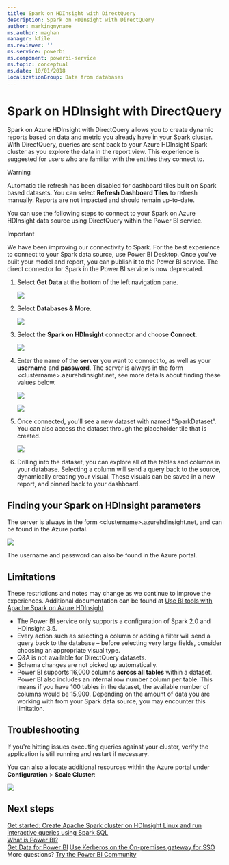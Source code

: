 ```yaml
---
title: Spark on HDInsight with DirectQuery
description: Spark on HDInsight with DirectQuery
author: markingmyname
ms.author: maghan
manager: kfile
ms.reviewer: ''
ms.service: powerbi
ms.component: powerbi-service
ms.topic: conceptual
ms.date: 10/01/2018
LocalizationGroup: Data from databases
---
```


# Spark on HDInsight with DirectQuery

Spark on Azure HDInsight with DirectQuery allows you to create dynamic reports based on data and metric you already have in your Spark cluster. With DirectQuery, queries are sent back to your Azure HDInsight Spark cluster as you explore the data in the report view. This experience is suggested for users who are familiar with the entities they connect to.

> [!WARNING]
> Automatic tile refresh has been disabled for dashboard tiles built on Spark based datasets. You can select **Refresh Dashboard Tiles** to refresh manually. Reports are not impacted and should remain up-to-date. 

You can use the following steps to connect to your Spark on Azure HDInsight data source using DirectQuery within the Power BI service.

> [!Important]
> We have been improving our connectivity to Spark.  For the best experience to connect to your Spark data source, use Power BI Desktop.  Once you've built your model and report, you can publish it to the Power BI service.  The direct connector for Spark in the Power BI service is now deprecated.

1. Select **Get Data** at the bottom of the left navigation pane.

     ![](media/spark-on-hdinsight-with-direct-connect/spark-getdata.png)
2. Select **Databases & More**.

     ![](media/spark-on-hdinsight-with-direct-connect/spark-getdata-databases.png)
3. Select the **Spark on HDInsight** connector and choose **Connect**.

     ![](media/spark-on-hdinsight-with-direct-connect/spark-getdata-databases-connect.png)
4. Enter the name of the **server** you want to connect to, as well as your **username** and **password**. The server is always in the form \<clustername\>.azurehdinsight.net, see more details about finding these values below.

     ![](media/spark-on-hdinsight-with-direct-connect/spark-server-name.png)

     ![](media/spark-on-hdinsight-with-direct-connect/spark-username.png)
5. Once connected, you'll see a new dataset with named “SparkDataset”. You can also access the dataset through the placeholder tile that is created.

     ![](media/spark-on-hdinsight-with-direct-connect/spark-dataset.png)
6. Drilling into the dataset, you can explore all of the tables and columns in your database. Selecting a column will send a query back to the source, dynamically creating your visual. These visuals can be saved in a new report, and pinned back to your dashboard.

## Finding your Spark on HDInsight parameters

The server is always in the form \<clustername\>.azurehdinsight.net, and can be found in the Azure portal.

![](media/spark-on-hdinsight-with-direct-connect/spark-server-name-parameter.png)

The username and password can also be found in the Azure portal.

## Limitations

These restrictions and notes may change as we continue to improve the experiences. Additional documentation can be found at [Use BI tools with Apache Spark on Azure HDInsight](https://azure.microsoft.com/documentation/articles/hdinsight-apache-spark-use-bi-tools/)

* The Power BI service only supports a configuration of Spark 2.0 and HDInsight 3.5.
* Every action such as selecting a column or adding a filter will send a query back to the database – before selecting very large fields, consider choosing an appropriate visual type.
* Q&A is not available for DirectQuery datasets.
* Schema changes are not picked up automatically.
* Power BI supports 16,000 columns **across all tables** within a dataset. Power BI also includes an internal row number column per table. This means if you have 100 tables in the dataset, the available number of columns would be 15,900. Depending on the amount of data you are working with from your Spark data source, you may encounter this limitation.

## Troubleshooting

If you're hitting issues executing queries against your cluster, verify the application is still running and restart if necessary.

You can also allocate additional resources within the Azure portal under **Configuration** > **Scale Cluster**:

![](media/spark-on-hdinsight-with-direct-connect/spark-scale.png)

## Next steps

[Get started: Create Apache Spark cluster on HDInsight Linux and run interactive queries using Spark SQL](https://azure.microsoft.com/documentation/articles/hdinsight-apache-spark-jupyter-spark-sql)  
[What is Power BI?](power-bi-overview.md)  
[Get Data for Power BI](service-get-data.md)
[Use Kerberos on the On-premises gateway for SSO](service-gateway-kerberos-for-sso-pbi-to-on-premises-data.md)
More questions? [Try the Power BI Community](http://community.powerbi.com/)